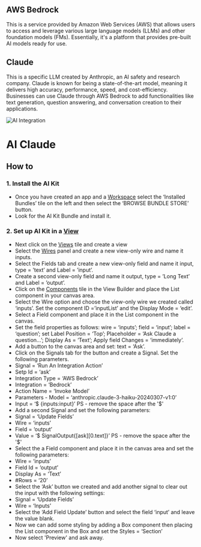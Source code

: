 ## AWS Bedrock

This is a service provided by Amazon Web Services (AWS) that allows users to access and leverage various large language models (LLMs) and other foundation models (FMs). Essentially, it's a platform that provides pre-built AI models ready for use.

## Claude

This is a specific LLM created by Anthropic, an AI safety and research company. Claude is known for being a state-of-the-art model, meaning it delivers high accuracy, performance, speed, and cost-efficiency. Businesses can use Claude through AWS Bedrock to add functionalities like text generation, question answering, and conversation creation to their applications.

![AI Integration](./image1.png "Ai Integrationp")

# AI Claude

## How to

### 1. Install the AI Kit

- Once you have created an app and a [Workspace](workspaces) select the ‘Installed Bundles’ tile on the left and then select the ‘BROWSE BUNDLE STORE’ button.
- Look for the AI Kit Bundle and install it.

### 2. Set up AI Kit in a [View](views)

- Next click on the [Views](views) tile and create a view
- Select the [Wires](wires) panel and create a new view-only wire and name it inputs.
- Select the Fields tab and create a new view-only field and name it input, type = ’text’ and Label = ’input’.
- Create a second view-only field and name it output, type = ’Long Text’ and Label = ’output’.
- Click on the [Components](components) tile in the View Builder and place the List component in your canvas area.
- Select the Wire option and choose the view-only wire we created called ‘inputs’. Set the component ID =’inputList’ and the Display Mode = ‘edit’.
- Select a Field component and place it in the List component in the canvas.
- Set the field properties as follows: wire = ‘inputs’; field = ‘input’; label = ‘question’; set Label Position = ‘Top’; Placeholder = ‘Ask Claude a question…’; Display As = ‘Text’; Apply field Changes = ‘immediately’.
- Add a button to the canvas area and set: text = ‘Ask’.
- Click on the Signals tab for the button and create a Signal. Set the following parameters.
- Signal = ‘Run An Integration Action’
- Setp Id = ‘ask’
- Integration Type = ‘AWS Bedrock’
- Integration = ‘Bedrock’
- Action Name = ‘Invoke Model’
- Parameters - Model = ‘anthropic.claude-3-haiku-20240307-v1:0’
- Input = ‘$ {inputs:input}’ PS - remove the space after the '$'
- Add a second Signal and set the following parameters:
- Signal = ‘Update Fields’
- Wire = ‘inputs’
- Field = ‘output’
- Value = ‘$ SignalOutput{[ask][0.text]}’ PS - remove the space after the '$'
- Select the a Field component and place it in the canvas area and set the following parameters:
- Wire = ‘inputs’
- Field Id = ‘output’
- Display As = ‘Text’
- #Rows = ‘20’
- Select the ‘Ask’ button we created and add another signal to clear out the input with the following settings:
- Signal = ‘Update Fields’
- Wire = ‘Inputs’
- Select the ‘Add Field Update’ button and select the field ‘input’ and leave the value blank.
- Now we can add some styling by adding a Box component then placing the List component in the Box and set the Styles = ‘Section’
- Now select 'Preview' and ask away.
